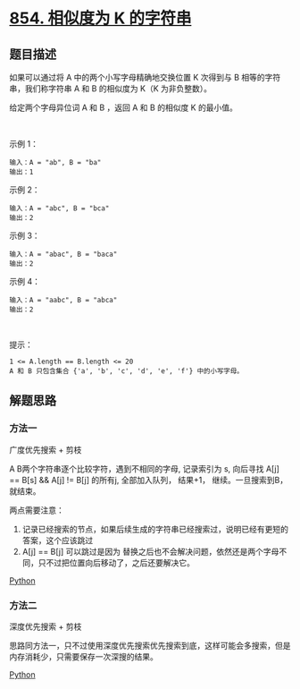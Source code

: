 # [854. 相似度为 K 的字符串](https://leetcode-cn.com/problems/k-similar-strings/)

## 题目描述

如果可以通过将 A 中的两个小写字母精确地交换位置 K 次得到与 B 相等的字符串，我们称字符串 A 和 B 的相似度为 K（K 为非负整数）。

给定两个字母异位词 A 和 B ，返回 A 和 B 的相似度 K 的最小值。

 

示例 1：

    输入：A = "ab", B = "ba"
    输出：1

示例 2：

    输入：A = "abc", B = "bca"
    输出：2
    
示例 3：

    输入：A = "abac", B = "baca"
    输出：2

示例 4：

    输入：A = "aabc", B = "abca"
    输出：2
 

提示：

    1 <= A.length == B.length <= 20
    A 和 B 只包含集合 {'a', 'b', 'c', 'd', 'e', 'f'} 中的小写字母。

## 解题思路

### 方法一

广度优先搜索 + 剪枝

A B两个字符串逐个比较字符，遇到不相同的字母, 记录索引为 s, 向后寻找 A[j] == B[s] && A[j] != B[j] 的所有j,
全部加入队列， 结果+1， 继续。一旦搜索到B，就结束。

两点需要注意：

1. 记录已经搜索的节点，如果后续生成的字符串已经搜索过，说明已经有更短的答案，这个应该跳过
2. A[j] == B[j] 可以跳过是因为 替换之后也不会解决问题，依然还是两个字母不同，只不过把位置向后移动了，之后还要解决它。

[Python](854.py)

### 方法二

深度优先搜索 + 剪枝

思路同方法一，只不过使用深度优先搜索优先搜索到底，这样可能会多搜索，但是内存消耗少，只需要保存一次深搜的结果。

[Python](854_2.py)
